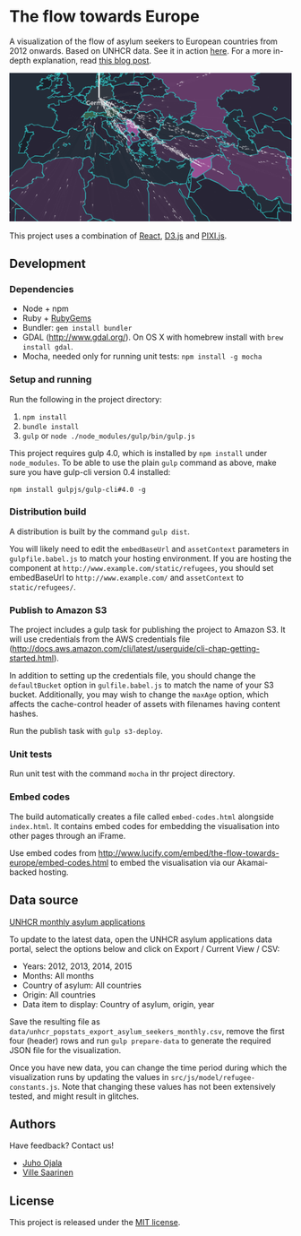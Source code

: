 # The flow towards Europe

A visualization of the flow of asylum seekers to European countries from 2012 onwards. Based on UNHCR data. See it in action [here](http://www.lucify.com/the-flow-towards-europe/). For a more in-depth explanation, read [this blog post](https://medium.com/@lucify/a-novel-visualisation-of-the-refugee-crisis-565e40ab5a50).

![Visualization screenshot](screenshot.png)

This project uses a combination of [React](https://facebook.github.io/react/), [D3.js](http://d3js.org/) and [PIXI.js](http://www.pixijs.com/).


## Development

### Dependencies

- Node + npm
- Ruby + [RubyGems](https://rubygems.org/pages/download)
- Bundler: `gem install bundler`
- GDAL (<http://www.gdal.org/>). On OS X with homebrew install with `brew install gdal`.
- Mocha, needed only for running unit tests: `npm install -g mocha`

### Setup and running

Run the following in the project directory:

1. `npm install`
2. `bundle install`
3. `gulp` or `node ./node_modules/gulp/bin/gulp.js`

This project requires gulp 4.0, which is installed by `npm install` under `node_modules`. To be able to use the plain `gulp` command as above, make sure you have gulp-cli version 0.4 installed:
```
npm install gulpjs/gulp-cli#4.0 -g
```

### Distribution build

A distribution is built by the command `gulp dist`.

You will likely need to edit the `embedBaseUrl` and `assetContext` parameters in `gulpfile.babel.js` to match your hosting environment. If you are hosting the component at `http://www.example.com/static/refugees`, you should set embedBaseUrl to `http://www.example.com/` and `assetContext` to `static/refugees/`.

### Publish to Amazon S3

The project includes a gulp task for publishing the project to Amazon S3. It will use credentials from the AWS credentials file (<http://docs.aws.amazon.com/cli/latest/userguide/cli-chap-getting-started.html>).

In addition to setting up the credentials file, you should change the `defaultBucket` option in `gulfile.babel.js` to match the name of your S3 bucket. Additionally, you may wish to change the `maxAge` option, which affects the cache-control header of assets with filenames having content hashes.

Run the publish task with `gulp s3-deploy`.

### Unit tests

Run unit test with the command `mocha` in thr project directory.

### Embed codes

The build automatically creates a file called `embed-codes.html` alongside `index.html`. It contains embed codes for embedding the visualisation into other pages through an iFrame. 

Use embed codes from <http://www.lucify.com/embed/the-flow-towards-europe/embed-codes.html> to embed the visualisation via our Akamai-backed hosting.

## Data source

[UNHCR monthly asylum applications](http://popstats.unhcr.org/en/asylum_seekers_monthly)

To update to the latest data, open the UNHCR asylum applications data portal, select the options below and click on Export / Current View / CSV:

+ Years: 2012, 2013, 2014, 2015
+ Months: All months
+ Country of asylum: All countries
+ Origin: All countries
+ Data item to display: Country of asylum, origin, year

Save the resulting file as `data/unhcr_popstats_export_asylum_seekers_monthly.csv`, remove the first four (header) rows and run `gulp prepare-data` to generate the required JSON file for the visualization.

Once you have new data, you can change the time period during which the visualization runs by updating the values in `src/js/model/refugee-constants.js`. Note that changing these values has not been extensively tested, and might result in glitches.

## Authors

Have feedback? Contact us!

- [Juho Ojala](https://twitter.com/ojalajuho)
- [Ville Saarinen](https://twitter.com/vsaarinen)

## License

This project is released under the [MIT license](LICENSE).
